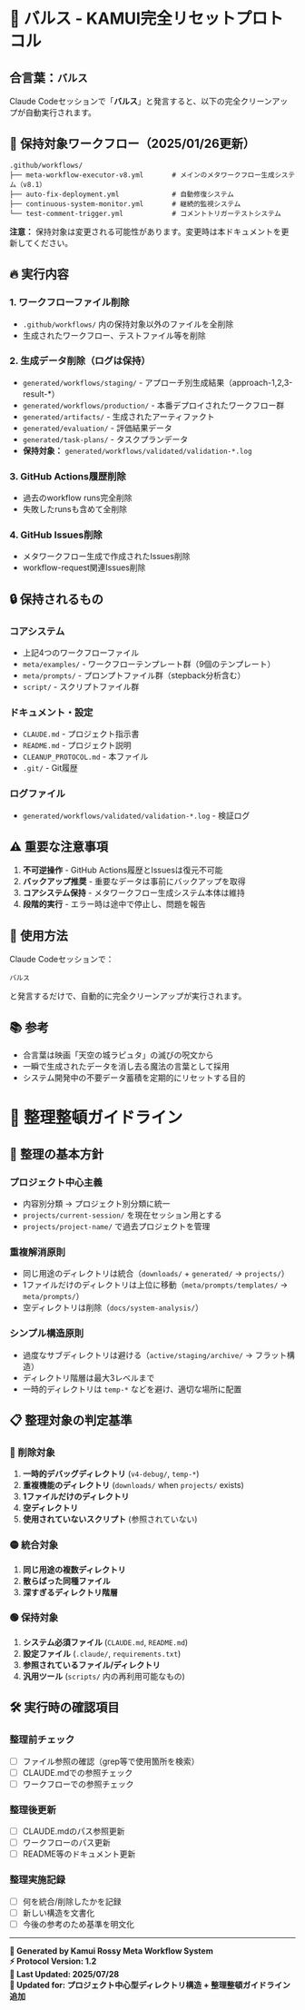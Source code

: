 # 🏰 バルス - KAMUI完全リセットプロトコル

## 合言葉：`バルス`

Claude Codeセッションで「**バルス**」と発言すると、以下の完全クリーンアップが自動実行されます。

## 📝 保持対象ワークフロー（2025/01/26更新）

```
.github/workflows/
├── meta-workflow-executor-v8.yml       # メインのメタワークフロー生成システム（v8.1）
├── auto-fix-deployment.yml             # 自動修復システム  
├── continuous-system-monitor.yml       # 継続的監視システム
└── test-comment-trigger.yml            # コメントトリガーテストシステム
```

**注意：** 保持対象は変更される可能性があります。変更時は本ドキュメントを更新してください。

## 🔥 実行内容

### 1. ワークフローファイル削除
- `.github/workflows/` 内の保持対象以外のファイルを全削除
- 生成されたワークフロー、テストファイル等を削除

### 2. 生成データ削除（ログは保持）
- `generated/workflows/staging/` - アプローチ別生成結果（approach-1,2,3-result-*）
- `generated/workflows/production/` - 本番デプロイされたワークフロー群
- `generated/artifacts/` - 生成されたアーティファクト
- `generated/evaluation/` - 評価結果データ
- `generated/task-plans/` - タスクプランデータ
- **保持対象：** `generated/workflows/validated/validation-*.log`

### 3. GitHub Actions履歴削除
- 過去のworkflow runs完全削除
- 失敗したrunsも含めて全削除

### 4. GitHub Issues削除
- メタワークフロー生成で作成されたIssues削除
- workflow-request関連Issues削除

## 🔒 保持されるもの

### コアシステム
- 上記4つのワークフローファイル
- `meta/examples/` - ワークフローテンプレート群（9個のテンプレート）
- `meta/prompts/` - プロンプトファイル群（stepback分析含む）
- `script/` - スクリプトファイル群

### ドキュメント・設定
- `CLAUDE.md` - プロジェクト指示書
- `README.md` - プロジェクト説明
- `CLEANUP_PROTOCOL.md` - 本ファイル
- `.git/` - Git履歴

### ログファイル
- `generated/workflows/validated/validation-*.log` - 検証ログ

## ⚠️ 重要な注意事項

1. **不可逆操作** - GitHub Actions履歴とIssuesは復元不可能
2. **バックアップ推奨** - 重要なデータは事前にバックアップを取得
3. **コアシステム保持** - メタワークフロー生成システム本体は維持
4. **段階的実行** - エラー時は途中で停止し、問題を報告

## 🚀 使用方法

Claude Codeセッションで：

```
バルス
```

と発言するだけで、自動的に完全クリーンアップが実行されます。

## 📚 参考

- 合言葉は映画「天空の城ラピュタ」の滅びの呪文から
- 一瞬で生成されたデータを消し去る魔法の言葉として採用
- システム開発中の不要データ蓄積を定期的にリセットする目的

# 📁 整理整頓ガイドライン

## 🎯 整理の基本方針

### **プロジェクト中心主義**
- 内容別分類 → プロジェクト別分類に統一
- `projects/current-session/` を現在セッション用とする
- `projects/project-name/` で過去プロジェクトを管理

### **重複解消原則**
- 同じ用途のディレクトリは統合（`downloads/` + `generated/` → `projects/`）
- 1ファイルだけのディレクトリは上位に移動（`meta/prompts/templates/` → `meta/prompts/`）
- 空ディレクトリは削除（`docs/system-analysis/`）

### **シンプル構造原則**
- 過度なサブディレクトリは避ける（`active/staging/archive/` → フラット構造）
- ディレクトリ階層は最大3レベルまで
- 一時的ディレクトリは `temp-*` などを避け、適切な場所に配置

## 📋 整理対象の判定基準

### **🔴 削除対象**
1. **一時的デバッグディレクトリ** (`v4-debug/`, `temp-*`)
2. **重複機能のディレクトリ** (`downloads/` when `projects/` exists)  
3. **1ファイルだけのディレクトリ**
4. **空ディレクトリ**
5. **使用されていないスクリプト** (参照されていない)

### **🟡 統合対象**
1. **同じ用途の複数ディレクトリ**
2. **散らばった同種ファイル**
3. **深すぎるディレクトリ階層**

### **🟢 保持対象**
1. **システム必須ファイル** (`CLAUDE.md`, `README.md`)
2. **設定ファイル** (`.claude/`, `requirements.txt`)
3. **参照されているファイル/ディレクトリ**
4. **汎用ツール** (`scripts/` 内の再利用可能なもの)

## 🛠️ 実行時の確認項目

### **整理前チェック**
- [ ] ファイル参照の確認（grep等で使用箇所を検索）
- [ ] CLAUDE.mdでの参照チェック
- [ ] ワークフローでの参照チェック

### **整理後更新**
- [ ] CLAUDE.mdのパス参照更新
- [ ] ワークフローのパス更新
- [ ] README等のドキュメント更新

### **整理実施記録**
- [ ] 何を統合/削除したかを記録
- [ ] 新しい構造を文書化
- [ ] 今後の参考のため基準を明文化

---

**🤖 Generated by Kamui Rossy Meta Workflow System**  
**⚡ Protocol Version: 1.2**  
**📅 Last Updated: 2025/07/28**  
**🔄 Updated for: プロジェクト中心型ディレクトリ構造 + 整理整頓ガイドライン追加**